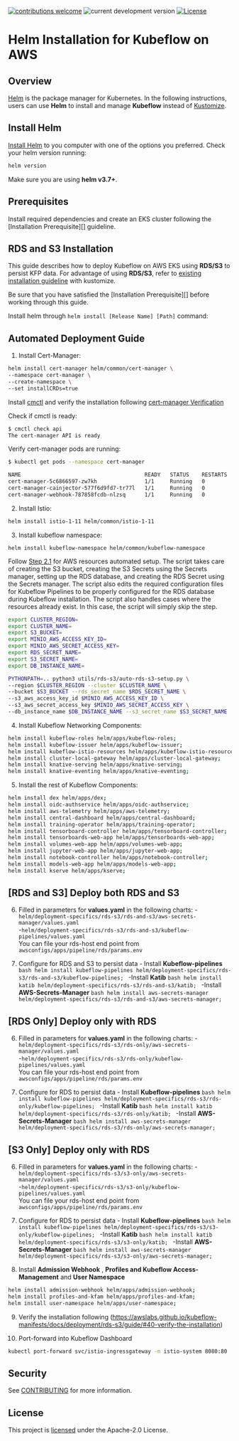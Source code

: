 [![contributions welcome](https://img.shields.io/badge/contributions-welcome-brightgreen.svg?style=flat)](https://github.com/awslabs/kubeflow-manifests/issues)
![current development version](https://img.shields.io/badge/Kubeflow-v1.5.1-green.svg?style=flat)
[![License](https://img.shields.io/badge/License-Apache_2.0-blue.svg)](./LICENSE)
# Helm Installation for Kubeflow on AWS

## Overview
[Helm][] is the package manager for Kubernetes. In the following instructions, users can use **Helm** to install and manage **Kubeflow** instead of [Kustomize][].

## Install Helm
[Install Helm][] to you computer with one of the options you preferred. Check your helm version running:
```bash
helm version
```
Make sure you are using **helm v3.7+**.

## Prerequisites
Install required dependencies and create an EKS cluster following the [Installation Prerequisite][] guideline. 

## RDS and S3 Installation
This guide describes how to deploy Kubeflow on AWS EKS using **RDS/S3** to persist KFP data. For advantage of using **RDS/S3**, refer to [existing installation guideline][] with kustomize.


Be sure that you have satisfied the [Installation Prerequisite][] before working through this guide.

Install helm through `helm install [Release Name] [Path]` command: 


## Automated Deployment Guide

1. Install Cert-Manager:

```bash
helm install cert-manager helm/common/cert-manager \
--namespace cert-manager \
--create-namespace \
--set installCRDs=true
```

Install [cmctl][] and verify the installation following [cert-manager Verification][]

Check if cmctl is ready:
```bash
$ cmctl check api
The cert-manager API is ready
```

Verify cert-manager pods are running:
```bash
$ kubectl get pods --namespace cert-manager

NAME                                       READY   STATUS    RESTARTS   AGE
cert-manager-5c6866597-zw7kh               1/1     Running   0          2m
cert-manager-cainjector-577f6d9fd7-tr77l   1/1     Running   0          2m
cert-manager-webhook-787858fcdb-nlzsq      1/1     Running   0          2m
```


2. Install Istio:
```bash
helm install istio-1-11 helm/common/istio-1-11
```

3. Install kubeflow namespace:
```bahs
helm install kubeflow-namespace helm/common/kubeflow-namespace
```


Follow [Step 2.1][] for AWS resources automated setup. The script takes care of creating the S3 bucket, creating the S3 Secrets using the Secrets manager, setting up the RDS database, and creating the RDS Secret using the Secrets manager. The script also edits the required configuration files for Kubeflow Pipelines to be properly configured for the RDS database during Kubeflow installation. The script also handles cases where the resources already exist. In this case, the script will simply skip the step.

```bash
export CLUSTER_REGION=
export CLUSTER_NAME=
export S3_BUCKET=
export MINIO_AWS_ACCESS_KEY_ID=
export MINIO_AWS_SECRET_ACCESS_KEY=
export RDS_SECRET_NAME=
export S3_SECRET_NAME=
export DB_INSTANCE_NAME=
```


```bash
PYTHONPATH=.. python3 utils/rds-s3/auto-rds-s3-setup.py \
--region $CLUSTER_REGION --cluster $CLUSTER_NAME \
--bucket $S3_BUCKET --rds_secret_name $RDS_SECRET_NAME \
--s3_aws_access_key_id $MINIO_AWS_ACCESS_KEY_ID \
--s3_aws_secret_access_key $MINIO_AWS_SECRET_ACCESS_KEY \
--db_instance_name $DB_INSTANCE_NAME --s3_secret_name $S3_SECRET_NAME 
```



4. Install Kubeflow Networking Components:

```bash
helm install kubeflow-roles helm/apps/kubeflow-roles;
helm install kubeflow-issuer helm/apps/kubeflow-issuer;
helm install kubeflow-istio-resources helm/apps/kubeflow-istio-resources;
helm install cluster-local-gateway helm/apps/cluster-local-gateway;
helm install knative-serving helm/apps/knative-serving;
helm install knative-eventing helm/apps/knative-eventing;
```


5. Install the rest of Kubeflow Components:
```bash
helm install dex helm/apps/dex;
helm install oidc-authservice helm/apps/oidc-authservice;
helm install aws-telemetry helm/apps/aws-telemetry;
helm install central-dashboard helm/apps/central-dashboard;
helm install training-operator helm/apps/training-operator;
helm install tensorboard-controller helm/apps/tensorboard-controller;
helm install tensorboards-web-app helm/apps/tensorboards-web-app;
helm install volumes-web-app helm/apps/volumes-web-app;
helm install jupyter-web-app helm/apps/jupyter-web-app;
helm install notebook-controller helm/apps/notebook-controller;
helm install models-web-app helm/apps/models-web-app;
helm install kserve helm/apps/kserve;
```

## [RDS and S3] Deploy both RDS and S3
6. Filled in parameters for **values.yaml** in the following charts:
        -`helm/deployment-specifics/rds-s3/rds-and-s3/aws-secrets-manager/values.yaml` \
        -`helm/deployment-specifics/rds-s3/rds-and-s3/kubeflow-pipelines/values.yaml` \
You can file your rds-host end point from `awsconfigs/apps/pipeline/rds/params.env`

7. Configure for RDS and S3 to persist data
        - Install **Kubeflow-pipelines**
        ```bash
        helm install kubeflow-pipelines helm/deployment-specifics/rds-s3/rds-and-s3/kubeflow-pipelines;
        ```
        -Install **Katib**
        ```bash
        helm install katib helm/deployment-specifics/rds-s3/rds-and-s3/katib;
        ```
        -Install **AWS-Secrets-Manager**
        ```bash
         helm install aws-secrets-manager helm/deployment-specifics/rds-s3/rds-and-s3/aws-secrets-manager;
        ```

## [RDS Only] Deploy only with RDS
6. Filled in parameters for **values.yaml** in the following charts:
        -`helm/deployment-specifics/rds-s3/rds-only/aws-secrets-manager/values.yaml` \
        -`helm/deployment-specifics/rds-s3/rds-only/kubeflow-pipelines/values.yaml` \
You can file your rds-host end point from `awsconfigs/apps/pipeline/rds/params.env`

7. Configure for RDS to persist data
        - Install **Kubeflow-pipelines**
        ```bash
        helm install kubeflow-pipelines helm/deployment-specifics/rds-s3/rds-only/kubeflow-pipelines;
        ```
        -Install **Katib**
        ```bash
        helm install katib helm/deployment-specifics/rds-s3/rds-only/katib;
        ```
        -Install **AWS-Secrets-Manager**
        ```bash
         helm install aws-secrets-manager helm/deployment-specifics/rds-s3/rds-only/aws-secrets-manager;
        ```

## [S3 Only] Deploy only with RDS
6. Filled in parameters for **values.yaml** in the following charts:
        -`helm/deployment-specifics/rds-s3/s3-only/aws-secrets-manager/values.yaml` \
        -`helm/deployment-specifics/rds-s3/s3-only/kubeflow-pipelines/values.yaml` \
You can file your rds-host end point from `awsconfigs/apps/pipeline/rds/params.env`

7. Configure for RDS to persist data
        - Install **Kubeflow-pipelines**
        ```bash
        helm install kubeflow-pipelines helm/deployment-specifics/rds-s3/s3-only/kubeflow-pipelines;
        ```
        -Install **Katib**
        ```bash
        helm install katib helm/deployment-specifics/rds-s3/s3-only/katib;
        ```
        -Install **AWS-Secrets-Manager**
        ```bash
         helm install aws-secrets-manager helm/deployment-specifics/rds-s3/s3-only/aws-secrets-manager;
        ```




8. Install **Admission Webhook** , **Profiles and Kubeflow Access-Management** and **User Namespace**
```bash
helm install admission-webhook helm/apps/admission-webhook;
helm install profiles-and-kfam helm/apps/profiles-and-kfam;
helm install user-namespace helm/apps/user-namespace;
```



9. Verify the installation following (https://awslabs.github.io/kubeflow-manifests/docs/deployment/rds-s3/guide/#40-verify-the-installation)

10. Port-forward into Kubeflow Dashboard
```bash
kubectl port-forward svc/istio-ingressgateway -n istio-system 8080:80
```

## Security

See [CONTRIBUTING](CONTRIBUTING.md#security-issue-notifications) for more information.

## License

This project is [licensed](LICENSE) under the Apache-2.0 License.


[Helm]: https://helm.sh/
[Kustomize]: https://kustomize.io/
[Install Helm]: https://helm.sh/docs/intro/install/
[Prerequisite]: https://awslabs.github.io/kubeflow-manifests/docs/deployment/prerequisites/
[cert-manager Verification]: https://cert-manager.io/docs/installation/verify/#check-cert-manager-api
[cmctl]: https://cert-manager.io/docs/usage/cmctl/#installation
[existing installation guideline]: https://awslabs.github.io/kubeflow-manifests/docs/deployment/rds-s3/guide/
[Step 2.1]: https://awslabs.github.io/kubeflow-manifests/docs/deployment/rds-s3/guide/#21-option-1-automated-setup